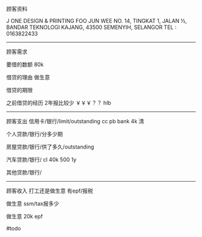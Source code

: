 顾客资料

J ONE DESIGN & PRINTING 
FOO JUN WEE NO. 14, TINGKAT 1, JALAN ½, BANDAR TEKNOLOGI KAJANG, 43500 SEMENYIH, SELANGOR TEL : 0163822433

-----------------
顾客需求


要借的数额
80k

借贷的理由
做生意

借贷的期限

之前借贷的经历
2年报比较少 ￥￥￥？？
hlb

--------------
顾客支出
信用卡/银行/limit/outstanding
cc
pb bank 4k
清

个人贷款/银行/分多少期

房屋贷款/银行/供了多久/outstanding

汽车贷款/银行/
cl 40k
500 1y

其他贷款/银行/

-----------
顾客收入
打工还是做生意
有epf/报税

做生意 ssm/tax报多少

做生意
20k
epf


#todo 


